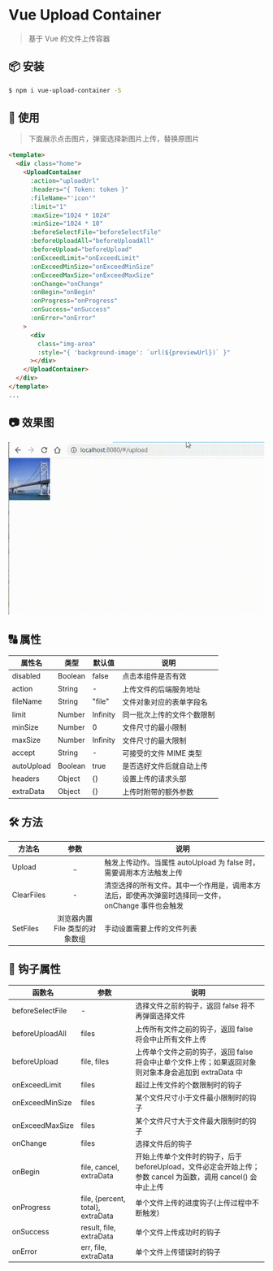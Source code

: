 # Vue Upload Container

> 基于 Vue 的文件上传容器

## 📦 安装

``` bash
$ npm i vue-upload-container -S
```

## 🔨 使用

> 下面展示点击图片，弹窗选择新图片上传，替换原图片

```html
<template>
  <div class="home">
    <UploadContainer
      :action="uploadUrl"
      :headers="{ Token: token }"
      :fileName="'icon'"
      :limit="1"
      :maxSize="1024 * 1024"
      :minSize="1024 * 10"
      :beforeSelectFile="beforeSelectFile"
      :beforeUploadAll="beforeUploadAll"
      :beforeUpload="beforeUpload"
      :onExceedLimit="onExceedLimit"
      :onExceedMinSize="onExceedMinSize"
      :onExceedMaxSize="onExceedMaxSize"
      :onChange="onChange"
      :onBegin="onBegin"
      :onProgress="onProgress"
      :onSuccess="onSuccess"
      :onError="onError"
    >
      <div
        class="img-area"
        :style="{ 'background-image': `url(${previewUrl})` }"
      ></div>
    </UploadContainer>
  </div>
</template>
...
```

## 📷 效果图

![效果图1](https://raw.githubusercontent.com/ChenChengbi/screen-shots/main/vue-upload-container/vue-upload-container-screenshot-1.gif)

## 🔠 属性
| 属性名     | 类型    | 默认值   | 说明                       |
|------------|---------|----------|----------------------------|
| disabled   | Boolean | false    | 点击本组件是否有效         |
| action     | String  | -        | 上传文件的后端服务地址     |
| fileName   | String  | "file"   | 文件对象对应的表单字段名   |
| limit      | Number  | Infinity | 同一批次上传的文件个数限制 |
| minSize    | Number  | 0        | 文件尺寸的最小限制         |
| maxSize    | Number  | Infinity | 文件尺寸的最大限制         |
| accept     | String  | -        | 可接受的文件 MIME 类型     |
| autoUpload | Boolean | true     | 是否选好文件后就自动上传   |
| headers    | Object  | {}       | 设置上传的请求头部         |
| extraData  | Object  | {}       | 上传时附带的额外参数       |

## 🛠️ 方法
| 方法名     |              参数              | 说明                                                                                                 |
|------------|:------------------------------:|------------------------------------------------------------------------------------------------------|
| Upload     |               _                | 触发上传动作。当属性 autoUpload 为 false 时，需要调用本方法触发上传                                  |
| ClearFiles |               -                | 清空选择的所有文件。其中一个作用是，调用本方法后，即使再次弹窗时选择同一文件， onChange 事件也会触发 |
| SetFiles   | 浏览器内置 File 类型的对象数组 | 手动设置需要上传的文件列表                                                                           |

## 🎣 钩子属性
| 函数名           | 参数                              | 说明                                                                                                          |
|------------------|-----------------------------------|---------------------------------------------------------------------------------------------------------------|
| beforeSelectFile | -                                 | 选择文件之前的钩子，返回 false 将不再弹窗选择文件                                                             |
| beforeUploadAll  | files                             | 上传所有文件之前的钩子，返回 false 将会中止所有文件上传                                                       |
| beforeUpload     | file, files                       | 上传单个文件之前的钩子，返回 false 将会中止单个文件上传；如果返回对象则对象本身会追加到 extraData 中          |
| onExceedLimit    | files                             | 超过上传文件的个数限制时的钩子                                                                                |
| onExceedMinSize  | files                             | 某个文件尺寸小于文件最小限制时的钩子                                                                          |
| onExceedMaxSize  | files                             | 某个文件尺寸大于文件最大限制时的钩子                                                                          |
| onChange         | files                             | 选择文件后的钩子                                                                                              |
| onBegin          | file, cancel, extraData           | 开始上传单个文件时的钩子，后于 beforeUpload，文件必定会开始上传；参数 cancel 为函数，调用 cancel() 会中止上传 |
| onProgress       | file, {percent, total}, extraData | 单个文件上传的进度钩子(上传过程中不断触发)                                                                    |
| onSuccess        | result, file, extraData           | 单个文件上传成功时的钩子                                                                                      |
| onError          | err, file, extraData              | 单个文件上传错误时的钩子                                                                                      |
